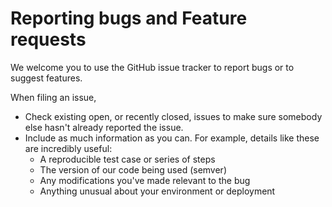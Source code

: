 # Reporting bugs and Feature requests

We welcome you to use the GitHub issue tracker to report bugs or to suggest features.

When filing an issue,

- Check existing open, or recently closed, issues to make sure somebody else hasn't already reported the issue.
- Include as much information as you can. For example, details like these are incredibly useful:
    - A reproducible test case or series of steps
    - The version of our code being used (semver)
    - Any modifications you've made relevant to the bug
    - Anything unusual about your environment or deployment